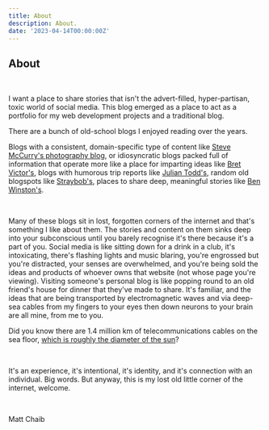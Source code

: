 ```yaml
---
title: About
description: About.
date: '2023-04-14T00:00:00Z'
---
```


## About
<br>
 
I want a place to share stories that isn't the advert-filled, hyper-partisan, toxic world of social media. This blog emerged as a place to act as a portfolio for my web development projects and a traditional blog.
<br>

There are a bunch of old-school blogs I enjoyed reading over the years.
<br>

Blogs with a consistent, domain-specific type of content like [Steve McCurry's photography blog](https://stevemccurry.blog/2023/08/07/a-magic-thing), or idiosyncratic blogs packed full of information that operate more like a place for imparting ideas like [Bret Victor's](http://worrydream.com/#!/LearnableProgramming), blogs with humorous trip reports like [Julian Todd's](https://www.freesteel.co.uk/wpblog/goatchurch-org-uk/morocco-new-year-2001), random old blogspots like [Straybob's](http://straybob.blogspot.com/2018/03/if-you-dont-no-what-to-do-dont-do.html?m=1), places to share deep, meaningful stories like [Ben Winston's](https://benwinstonphoto.wordpress.com/).

<br>

Many of these blogs sit in lost, forgotten corners of the internet and that's something I like about them. The stories and content on them sinks deep into your subconscious until you barely recognise it's there because it's a part of you. Social media is like sitting down for a drink in a club, it's intoxicating, there's flashing lights and music blaring, you're engrossed but you're distracted, your senses are overwhelmed, and you're being sold the ideas and products of whoever owns that website (not whose page you're viewing). Visiting someone's personal blog is like popping round to an old friend's house for dinner that they've made to share. It's familiar, and the ideas that are being transported by electromagnetic waves and via deep-sea cables from my fingers to your eyes then down neurons to your brain are all mine, from me to you.

Did you know there are 1.4 million km of telecommunications cables on the sea floor, [which is roughly the diameter of the sun](https://www.bbc.com/future/article/20241014-the-deep-sea-emergency-service-that-keeps-the-internet-running)?

<br>

It's an experience, it's intentional, it's identity, and it's connection with an individual. Big words. But anyway, this is my lost old little corner of the internet, welcome.

<br>

Matt Chaib
